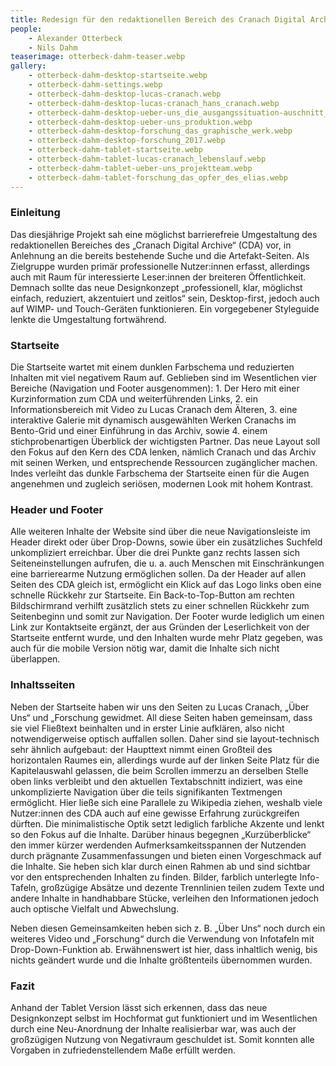 ```yaml
---
title: Redesign für den redaktionellen Bereich des Cranach Digital Archive
people:
    - Alexander Otterbeck
    - Nils Dahm
teaserimage: otterbeck-dahm-teaser.webp
gallery:
    - otterbeck-dahm-desktop-startseite.webp
    - otterbeck-dahm-settings.webp
    - otterbeck-dahm-desktop-lucas-cranach.webp
    - otterbeck-dahm-desktop-lucas-cranach_hans_cranach.webp
    - otterbeck-dahm-desktop-ueber-uns_die_ausgangssituation-auschnitt_mengentext.webp
    - otterbeck-dahm-desktop-ueber-uns_produktion.webp
    - otterbeck-dahm-desktop-forschung_das_graphische_werk.webp
    - otterbeck-dahm-desktop-forschung_2017.webp
    - otterbeck-dahm-tablet-startseite.webp
    - otterbeck-dahm-tablet-lucas-cranach_lebenslauf.webp
    - otterbeck-dahm-tablet-ueber-uns_projektteam.webp
    - otterbeck-dahm-tablet-forschung_das_opfer_des_elias.webp
---
```


### Einleitung

Das diesjährige Projekt sah eine möglichst barrierefreie Umgestaltung des redaktionellen Bereiches des „Cranach Digital Archive“ (CDA) vor, in Anlehnung an die bereits bestehende Suche und die Artefakt-Seiten. Als Zielgruppe wurden primär professionelle Nutzer:innen erfasst, allerdings auch mit Raum für interessierte Leser:innen der breiteren Öffentlichkeit. Demnach sollte das neue Designkonzept „professionell, klar, möglichst einfach, reduziert, akzentuiert und zeitlos“ sein, Desktop-first, jedoch auch auf WIMP- und Touch-Geräten funktionieren. Ein vorgegebener Styleguide lenkte die Umgestaltung fortwährend.


### Startseite

Die Startseite wartet mit einem dunklen Farbschema und reduzierten Inhalten mit viel negativem Raum auf. Geblieben sind im Wesentlichen vier Bereiche (Navigation und Footer ausgenommen): 1. Der Hero mit einer Kurzinformation zum CDA und weiterführenden Links, 2. ein Informationsbereich mit Video zu Lucas Cranach dem Älteren, 3. eine interaktive Galerie mit dynamisch ausgewählten Werken Cranachs im Bento-Grid und einer Einführung in das Archiv, sowie 4. einem stichprobenartigen Überblick der wichtigsten Partner. Das neue Layout soll den Fokus auf den Kern des CDA lenken, nämlich Cranach und das Archiv mit seinen Werken, und entsprechende Ressourcen zugänglicher machen. Indes verleiht das dunkle Farbschema der Startseite einen für die Augen angenehmen und zugleich seriösen, modernen Look mit hohem Kontrast.


### Header und Footer

Alle weiteren Inhalte der Website sind über die neue Navigationsleiste im Header direkt oder über Drop-Downs, sowie über ein zusätzliches Suchfeld unkompliziert erreichbar. Über die drei Punkte ganz rechts lassen sich Seiteneinstellungen aufrufen, die u. a. auch Menschen mit Einschränkungen eine barrierearme Nutzung ermöglichen sollen.  Da der Header auf allen Seiten des CDA gleich ist, ermöglicht ein Klick auf das Logo links oben eine schnelle Rückkehr zur Startseite. Ein Back-to-Top-Button am rechten Bildschirmrand verhilft zusätzlich stets zu einer schnellen Rückkehr zum Seitenbeginn und somit zur Navigation. 
Der Footer wurde lediglich um einen Link zur Kontaktseite ergänzt, der aus Gründen der Leserlichkeit von der Startseite entfernt wurde, und den Inhalten wurde mehr Platz gegeben, was auch für die mobile Version nötig war, damit die Inhalte sich nicht überlappen.


### Inhaltsseiten

Neben der Startseite haben wir uns den Seiten zu Lucas Cranach, „Über Uns“ und „Forschung gewidmet. All diese Seiten haben gemeinsam, dass sie viel Fließtext beinhalten und in erster Linie aufklären, also nicht notwendigerweise optisch auffallen sollen. Daher sind sie layout-technisch sehr ähnlich aufgebaut: der Haupttext nimmt einen Großteil des horizontalen Raumes ein, allerdings wurde auf der linken Seite Platz für die Kapitelauswahl gelassen, die beim Scrollen immerzu an derselben Stelle oben links verbleibt und den aktuellen Textabschnitt indiziert, was eine unkomplizierte Navigation über die teils signifikanten Textmengen ermöglicht. Hier ließe sich eine Parallele zu Wikipedia ziehen, weshalb viele Nutzer:innen des CDA auch auf eine gewisse Erfahrung zurückgreifen dürften. Die minimalistische Optik setzt lediglich farbliche Akzente und lenkt so den Fokus auf die Inhalte. Darüber hinaus begegnen „Kurzüberblicke“ den immer kürzer werdenden Aufmerksamkeitsspannen der Nutzenden durch prägnante Zusammenfassungen und bieten einen Vorgeschmack auf die Inhalte. Sie heben sich klar durch einen Rahmen ab und sind sichtbar vor den entsprechenden Inhalten zu finden. Bilder, farblich unterlegte Info-Tafeln, großzügige Absätze und dezente Trennlinien teilen zudem Texte und andere Inhalte in handhabbare Stücke, verleihen den Informationen jedoch auch optische Vielfalt und Abwechslung. 

Neben diesen Gemeinsamkeiten heben sich z. B. „Über Uns“ noch durch ein weiteres Video und „Forschung“ durch die Verwendung von Infotafeln mit Drop-Down-Funktion ab. Erwähnenswert ist hier, dass inhaltlich wenig, bis nichts geändert wurde und die Inhalte größtenteils übernommen wurden. 


### Fazit

Anhand der Tablet Version lässt sich erkennen, dass das neue Designkonzept selbst im Hochformat gut funktioniert und im Wesentlichen durch eine Neu-Anordnung der Inhalte realisierbar war, was auch der großzügigen Nutzung von Negativraum geschuldet ist. Somit konnten alle Vorgaben in zufriedenstellendem Maße erfüllt werden.
